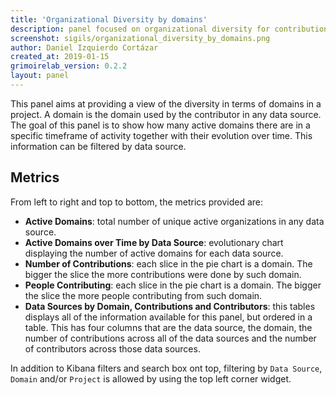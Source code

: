```yaml
---
title: 'Organizational Diversity by domains'
description: panel focused on organizational diversity for contributions and contributors specifying the domains information.
screenshot: sigils/organizational_diversity_by_domains.png
author: Daniel Izquierdo Cortázar
created_at: 2019-01-15
grimoirelab_version: 0.2.2
layout: panel
---
```


This panel aims at providing a view of the diversity in terms of domains in a project. A domain
is the domain used by the contributor in any data source.  The goal of this panel is to show
how many active domains there are in a specific timeframe of activity together with their 
evolution over time.  This information can be filtered by data source.


## Metrics
From left to right and top to bottom, the metrics provided are:

* **Active Domains**: total number of unique active organizations in any data source.
* **Active Domains over Time by Data Source**: evolutionary chart displaying the number of
  active domains for each data source.
* **Number of Contributions**:  each slice in the pie chart is a domain. The bigger the slice
  the more contributions were done by such domain. 
* **People Contributing**: each slice in the pie chart is a domain. The bigger the slice the
  more people contributing from such domain.
* **Data Sources by Domain, Contributions and Contributors**:  this tables displays all of the
  information available for this panel, but ordered in a table. This has four columns that are
  the data source, the domain, the number of contributions across all of the data sources and the
  number of contributors across those data sources.

In addition to Kibana filters and search box ont top, filtering by `Data Source`, `Domain`
and/or `Project` is allowed by using the top left corner widget.